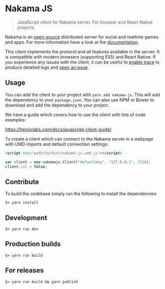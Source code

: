 Nakama JS
=========

> JavaScript client for Nakama server. For browser and React Native projects.

Nakama is an [open-source](https://github.com/heroiclabs/nakama) distributed server for social and realtime games and apps. For more information have a look at the [documentation](https://heroiclabs.com/docs/).

This client implements the protocol and all features available in the server. It is compatible with modern browsers (supporting ES5) and React Native. If you experience any issues with the client, it can be useful to [enable trace](https://heroiclabs.com/docs/javascript-client-guide/#logs-and-errors) to produce detailed logs and [open an issue](https://github.com/heroiclabs/nakama-js/issues).

## Usage

You can add the client to your project with `yarn add nakama-js`. This will add the dependency to your `package.json`. You can also use NPM or Bower to download and add the dependency to your project.

We have a guide which covers how to use the client with lots of code examples:

https://heroiclabs.com/docs/javascript-client-guide/

To create a client which can connect to the Nakama server in a webpage with UMD imports and default connection settings:

```html
<script src="path/to/dist/nakama-js.umd.js"></script>
```

```js
var client = new nakamajs.Client("defaultkey", "127.0.0.1", 7350);
client.ssl = false;
```

## Contribute

To build the codebase simply run the following to install the dependencies:

```shell
$> yarn install
```

## Development

```shell
$> yarn run dev
```

## Production builds

```shell
$> yarn run build
```

## For releases

```shell
$> yarn run build && yarn publish
```
